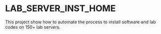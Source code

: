 # LAB_SERVER_INST_HOME

This project show how to automate the process to install software and lab codes on 150+ lab servers.
